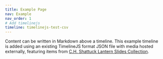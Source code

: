 ```yaml
---
title: Example Page
nav: Example
nav_order: 1
# Add timelinejs
timeline: timelinejs-test-csv
---
```


Content can be written in Markdown above a timeline.
This example timeline is added using an existing TimelineJS format JSON file with media hosted externally, featuring items from [C.H. Shattuck Lantern Slides Collection](https://www.lib.uidaho.edu/digital/shattuck/).


